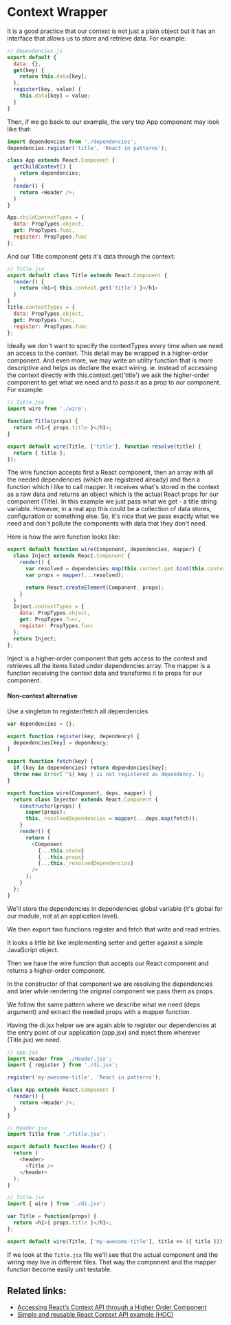 # Context Wrapper
It is a good practice that our context is not just a plain object but it has an interface that allows us to store and retrieve data. For example:

```javascript
// dependencies.js
export default {
  data: {},
  get(key) {
    return this.data[key];
  },
  register(key, value) {
    this.data[key] = value;
  }
}
```
Then, if we go back to our example, the very top App component may look like that:
```javascript
import dependencies from './dependencies';
dependencies.register('title', 'React in patterns');

class App extends React.Component {
  getChildContext() {
    return dependencies;
  }
  render() {
    return <Header />;
  }
}

App.childContextTypes = {
  data: PropTypes.object,
  get: PropTypes.func,
  register: PropTypes.func
};
```
And our Title component gets it's data through the context:
```javascript
// Title.jsx
export default class Title extends React.Component {
  render() {
    return <h1>{ this.context.get('title') }</h1>
  }
}
Title.contextTypes = {
  data: PropTypes.object,
  get: PropTypes.func,
  register: PropTypes.func
};
```
Ideally we don't want to specify the contextTypes every time when we need an access to the context.
This detail may be wrapped in a higher-order component.
And even more, we may write an utility function that is more descriptive and helps us declare the exact wiring.
ie. instead of accessing the context directly with this.context.get('title') we ask the higher-order component to
get what we need and to pass it as a prop to our component.
For example:
```javascript
// Title.jsx
import wire from './wire';

function Title(props) {
  return <h1>{ props.title }</h1>;
}

export default wire(Title, ['title'], function resolve(title) {
  return { title };
});
```
The wire function accepts first a React component, then an array with all the needed dependencies
(which are registered already) and then a function which I like to call mapper.
It receives what's stored in the context as a raw data and returns an object which is the actual
React props for our component (Title). In this example we just pass what we get - a title string variable.
However, in a real app this could be a collection of data stores, configuration or something else.
So, it's nice that we pass exactly what we need and don't pollute the components with data that they don't need.

Here is how the wire function looks like:
```javascript
export default function wire(Component, dependencies, mapper) {
  class Inject extends React.Component {
    render() {
      var resolved = dependencies.map(this.context.get.bind(this.context));
      var props = mapper(...resolved);

      return React.createElement(Component, props);
    }
  }
  Inject.contextTypes = {
    data: PropTypes.object,
    get: PropTypes.func,
    register: PropTypes.func
  };
  return Inject;
};
```
Inject is a higher-order component that gets access to the context and retrieves all the items listed under dependencies array.
The mapper is a function receiving the context data and transforms it to props for our component.

#### Non-context alternative
Use a singleton to register/fetch all dependencies
```javascript
var dependencies = {};

export function register(key, dependency) {
  dependencies[key] = dependency;
}

export function fetch(key) {
  if (key in dependencies) return dependencies[key];
  throw new Error(`"${ key } is not registered as dependency.`);
}

export function wire(Component, deps, mapper) {
  return class Injector extends React.Component {
    constructor(props) {
      super(props);
      this._resolvedDependencies = mapper(...deps.map(fetch));
    }
    render() {
      return (
        <Component
          {...this.state}
          {...this.props}
          {...this._resolvedDependencies}
        />
      );
    }
  };
}
```

We'll store the dependencies in dependencies global variable (it's global for our module, not at an application level).

We then export two functions register and fetch that write and read entries.

It looks a little bit like implementing setter and getter against a simple JavaScript object.

Then we have the wire function that accepts our React component and returns a higher-order component.

In the constructor of that component we are resolving the dependencies and later while rendering the original component we pass them as props.

We follow the same pattern where we describe what we need (deps argument) and extract the needed props with a mapper function.

Having the di.jsx helper we are again able to register our dependencies at the entry point of our application (app.jsx) and inject them wherever (Title.jsx) we need.

```javascript
// app.jsx
import Header from './Header.jsx';
import { register } from './di.jsx';

register('my-awesome-title', 'React in patterns');

class App extends React.Component {
  render() {
    return <Header />;
  }
}
```
```javascript
// Header.jsx
import Title from './Title.jsx';

export default function Header() {
  return (
    <header>
      <Title />
    </header>
  );
}
```
```javascript
// Title.jsx
import { wire } from './di.jsx';

var Title = function(props) {
  return <h1>{ props.title }</h1>;
};

export default wire(Title, ['my-awesome-title'], title => ({ title }));
```
If we look at the `Title.jsx` file we'll see that the actual component and the wiring may live in different files.
That way the component and the mapper function become easily unit testable.

## Related links:
- [Accessing React’s Context API through a Higher Order Component](https://blog.devmountain.com/accessing-reacts-context-api-through-a-higher-order-component/)
- [Simple and reusable React Context API example (HOC)](https://medium.com/@niwaa/simple-and-reusable-react-context-api-example-hoc-e1e50c0390ec)
